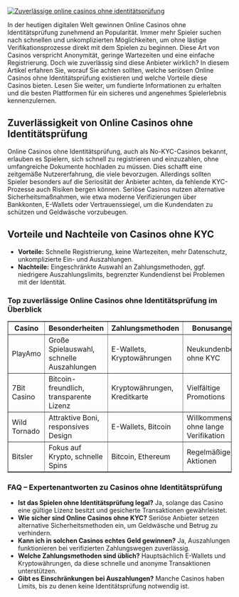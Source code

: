 [![Zuverlässige online casinos ohne identitätsprüfung](https://123-caf.pages.dev/gitsignup.png)](https://vrmoo.ru/Bt82HjjY)

<p>In der heutigen digitalen Welt gewinnen Online Casinos ohne Identitätsprüfung zunehmend an Popularität. Immer mehr Spieler suchen nach schnellen und unkomplizierten Möglichkeiten, um ohne lästige Verifikationsprozesse direkt mit dem Spielen zu beginnen. Diese Art von Casinos verspricht Anonymität, geringe Wartezeiten und eine einfache Registrierung. Doch wie zuverlässig sind diese Anbieter wirklich? In diesem Artikel erfahren Sie, worauf Sie achten sollten, welche seriösen Online Casinos ohne Identitätsprüfung existieren und welche Vorteile diese Casinos bieten. Lesen Sie weiter, um fundierte Informationen zu erhalten und die besten Plattformen für ein sicheres und angenehmes Spielerlebnis kennenzulernen.</p>  <h2>Zuverlässigkeit von Online Casinos ohne Identitätsprüfung</h2> <p>Online Casinos ohne Identitätsprüfung, auch als No-KYC-Casinos bekannt, erlauben es Spielern, sich schnell zu registrieren und einzuzahlen, ohne umfangreiche Dokumente hochladen zu müssen. Dies schafft eine zeitgemäße Nutzererfahrung, die viele bevorzugen. Allerdings sollten Spieler besonders auf die Seriosität der Anbieter achten, da fehlende KYC-Prozesse auch Risiken bergen können. Seriöse Casinos nutzen alternative Sicherheitsmaßnahmen, wie etwa moderne Verifizierungen über Bankkonten, E-Wallets oder Vertrauenssiegel, um die Kundendaten zu schützen und Geldwäsche vorzubeugen.</p>  <h2>Vorteile und Nachteile von Casinos ohne KYC</h2> <ul>   <li><strong>Vorteile:</strong> Schnelle Registrierung, keine Wartezeiten, mehr Datenschutz, unkomplizierte Ein- und Auszahlungen.</li>   <li><strong>Nachteile:</strong> Eingeschränkte Auswahl an Zahlungsmethoden, ggf. niedrigere Auszahlungslimits, begrenzter Kundendienst bei Problemen mit der Identität.</li> </ul>  <h3>Top zuverlässige Online Casinos ohne Identitätsprüfung im Überblick</h3> <table border="1" cellpadding="8" cellspacing="0">   <thead>     <tr>       <th>Casino</th>       <th>Besonderheiten</th>       <th>Zahlungsmethoden</th>       <th>Bonusangebote</th>     </tr>   </thead>   <tbody>     <tr>       <td>PlayAmo</td>       <td>Große Spielauswahl, schnelle Auszahlungen</td>       <td>E-Wallets, Kryptowährungen</td>       <td>Neukundenbonus ohne KYC</td>     </tr>     <tr>       <td>7Bit Casino</td>       <td>Bitcoin-freundlich, transparente Lizenz</td>       <td>Kryptowährungen, Kreditkarte</td>       <td>Vielfältige Promotions</td>     </tr>     <tr>       <td>Wild Tornado</td>       <td>Attraktive Boni, responsives Design</td>       <td>E-Wallets, Bitcoin</td>       <td>Willkommensbonus ohne lange Verifikation</td>     </tr>     <tr>       <td>Bitsler</td>       <td>Fokus auf Krypto, schnelle Spins</td>       <td>Bitcoin, Ethereum</td>       <td>Regelmäßige Aktionen</td>     </tr>   </tbody> </table>  <h3>FAQ – Expertenantworten zu Casinos ohne Identitätsprüfung</h3> <ul>   <li><strong>Ist das Spielen ohne Identitätsprüfung legal?</strong> Ja, solange das Casino eine gültige Lizenz besitzt und gesicherte Transaktionen gewährleistet.</li>   <li><strong>Wie sicher sind Online Casinos ohne KYC?</strong> Seriöse Anbieter setzen alternative Sicherheitsmethoden ein, um Geldwäsche und Betrug zu verhindern.</li>   <li><strong>Kann ich in solchen Casinos echtes Geld gewinnen?</strong> Ja, Auszahlungen funktionieren bei verifizierten Zahlungswegen zuverlässig.</li>   <li><strong>Welche Zahlungsmethoden sind üblich?</strong> Hauptsächlich E-Wallets und Kryptowährungen, da diese schnelle und anonyme Transaktionen unterstützen.</li>   <li><strong>Gibt es Einschränkungen bei Auszahlungen?</strong> Manche Casinos haben Limits, bis zu denen keine Identitätsprüfung notwendig ist.</li> </ul>
